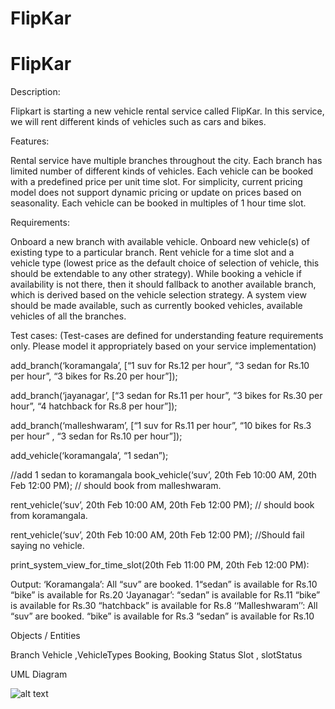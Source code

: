 # FlipKar
# FlipKar
Description:

Flipkart is starting a new vehicle rental service called FlipKar. In this service, we will rent different kinds of vehicles such as cars and bikes.

Features:

Rental service have multiple branches throughout the city.
Each branch has limited number of different kinds of vehicles. 
Each vehicle can be booked with a predefined price per unit time slot. For simplicity, current pricing model does not support dynamic pricing or update on prices based on seasonality.
Each vehicle can be booked in multiples of 1 hour time slot.

Requirements:

Onboard a new branch with available vehicle.
Onboard new vehicle(s) of existing type to a particular branch.
Rent vehicle for a time slot and a vehicle type (lowest price as the default choice of selection of vehicle, this should be extendable to any other strategy). While booking a vehicle if availability is not there, then it should fallback to another available branch, which is derived based on the vehicle selection strategy.
A system view should be made available, such as currently booked vehicles, available vehicles of all the branches.




Test cases: 
(Test-cases are defined for understanding feature requirements only. Please model it appropriately based on your service implementation)

add_branch(‘koramangala’, [“1 suv for Rs.12 per hour”, “3 sedan for Rs.10 per hour”, “3 bikes for Rs.20 per hour”]); 

add_branch(‘jayanagar’, [“3 sedan for Rs.11 per hour”, “3 bikes for Rs.30 per hour”, “4 hatchback for Rs.8 per hour”]);

add_branch(‘malleshwaram’, [“1 suv for Rs.11 per hour”, “10 bikes for Rs.3 per hour” , “3 sedan for Rs.10 per hour”]);

add_vehicle(‘koramangala’,  “1 sedan”);

 //add 1 sedan to koramangala
book_vehicle(‘suv’, 20th Feb 10:00 AM, 20th Feb 12:00 PM); 
// should book from malleshwaram.

rent_vehicle(‘suv’, 20th Feb 10:00 AM, 20th Feb 12:00 PM);
 // should book from koramangala.

rent_vehicle(‘suv’, 20th Feb 10:00 AM, 20th Feb 12:00 PM); 
//Should fail saying no vehicle.

print_system_view_for_time_slot(20th Feb 11:00 PM, 20th Feb 12:00 PM):

Output:
‘Koramangala’: 
All “suv” are booked.
1“sedan” is available for Rs.10
“bike” is available for Rs.20
‘Jayanagar’:
“sedan” is available for Rs.11
“bike” is available for Rs.30
“hatchback” is available for Rs.8
‘‘Malleshwaram’’:
All “suv” are booked.
“bike” is available for Rs.3
“sedan” is available for Rs.10



Objects / Entities

Branch
Vehicle  ,VehicleTypes
Booking, Booking Status 
Slot , slotStatus


UML Diagram 

![alt text](<Pasted Graphic 1.png>)
